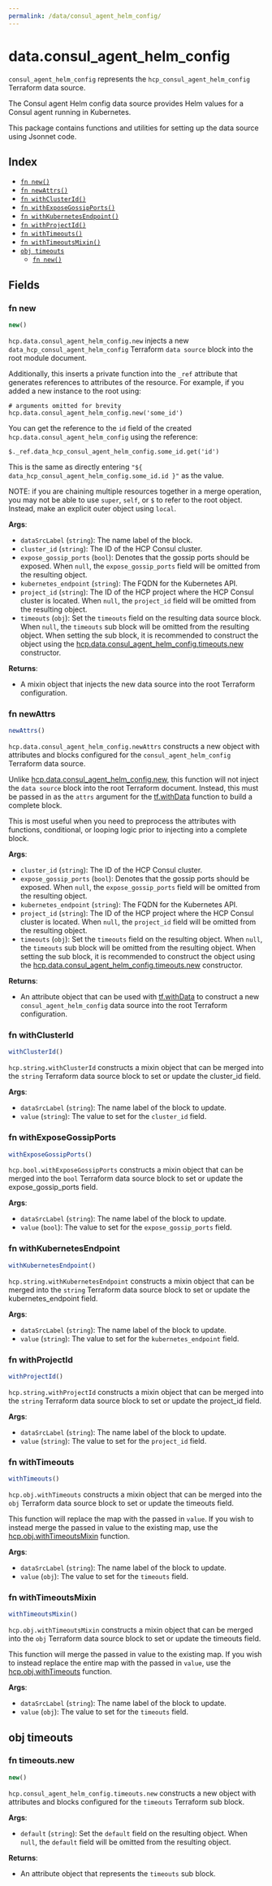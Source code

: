```yaml
---
permalink: /data/consul_agent_helm_config/
---
```


# data.consul_agent_helm_config

`consul_agent_helm_config` represents the `hcp_consul_agent_helm_config` Terraform data source.

The Consul agent Helm config data source provides Helm values for a Consul agent running in Kubernetes.

This package contains functions and utilities for setting up the data source using Jsonnet code.


## Index

* [`fn new()`](#fn-new)
* [`fn newAttrs()`](#fn-newattrs)
* [`fn withClusterId()`](#fn-withclusterid)
* [`fn withExposeGossipPorts()`](#fn-withexposegossipports)
* [`fn withKubernetesEndpoint()`](#fn-withkubernetesendpoint)
* [`fn withProjectId()`](#fn-withprojectid)
* [`fn withTimeouts()`](#fn-withtimeouts)
* [`fn withTimeoutsMixin()`](#fn-withtimeoutsmixin)
* [`obj timeouts`](#obj-timeouts)
  * [`fn new()`](#fn-timeoutsnew)

## Fields

### fn new

```ts
new()
```


`hcp.data.consul_agent_helm_config.new` injects a new `data_hcp_consul_agent_helm_config` Terraform `data source`
block into the root module document.

Additionally, this inserts a private function into the `_ref` attribute that generates references to attributes of the
resource. For example, if you added a new instance to the root using:

    # arguments omitted for brevity
    hcp.data.consul_agent_helm_config.new('some_id')

You can get the reference to the `id` field of the created `hcp.data.consul_agent_helm_config` using the reference:

    $._ref.data_hcp_consul_agent_helm_config.some_id.get('id')

This is the same as directly entering `"${ data_hcp_consul_agent_helm_config.some_id.id }"` as the value.

NOTE: if you are chaining multiple resources together in a merge operation, you may not be able to use `super`, `self`,
or `$` to refer to the root object. Instead, make an explicit outer object using `local`.

**Args**:
  - `dataSrcLabel` (`string`): The name label of the block.
  - `cluster_id` (`string`): The ID of the HCP Consul cluster.
  - `expose_gossip_ports` (`bool`): Denotes that the gossip ports should be exposed. When `null`, the `expose_gossip_ports` field will be omitted from the resulting object.
  - `kubernetes_endpoint` (`string`): The FQDN for the Kubernetes API.
  - `project_id` (`string`): The ID of the HCP project where the HCP Consul cluster is located. When `null`, the `project_id` field will be omitted from the resulting object.
  - `timeouts` (`obj`): Set the `timeouts` field on the resulting data source block. When `null`, the `timeouts` sub block will be omitted from the resulting object. When setting the sub block, it is recommended to construct the object using the [hcp.data.consul_agent_helm_config.timeouts.new](#fn-timeoutsnew) constructor.

**Returns**:
- A mixin object that injects the new data source into the root Terraform configuration.


### fn newAttrs

```ts
newAttrs()
```


`hcp.data.consul_agent_helm_config.newAttrs` constructs a new object with attributes and blocks configured for the `consul_agent_helm_config`
Terraform data source.

Unlike [hcp.data.consul_agent_helm_config.new](#fn-new), this function will not inject the `data source`
block into the root Terraform document. Instead, this must be passed in as the `attrs` argument for the
[tf.withData](https://github.com/tf-libsonnet/core/tree/main/docs#fn-withdata) function to build a complete block.

This is most useful when you need to preprocess the attributes with functions, conditional, or looping logic prior to
injecting into a complete block.

**Args**:
  - `cluster_id` (`string`): The ID of the HCP Consul cluster.
  - `expose_gossip_ports` (`bool`): Denotes that the gossip ports should be exposed. When `null`, the `expose_gossip_ports` field will be omitted from the resulting object.
  - `kubernetes_endpoint` (`string`): The FQDN for the Kubernetes API.
  - `project_id` (`string`): The ID of the HCP project where the HCP Consul cluster is located. When `null`, the `project_id` field will be omitted from the resulting object.
  - `timeouts` (`obj`): Set the `timeouts` field on the resulting object. When `null`, the `timeouts` sub block will be omitted from the resulting object. When setting the sub block, it is recommended to construct the object using the [hcp.data.consul_agent_helm_config.timeouts.new](#fn-timeoutsnew) constructor.

**Returns**:
  - An attribute object that can be used with [tf.withData](https://github.com/tf-libsonnet/core/tree/main/docs#fn-withdata) to construct a new `consul_agent_helm_config` data source into the root Terraform configuration.


### fn withClusterId

```ts
withClusterId()
```

`hcp.string.withClusterId` constructs a mixin object that can be merged into the `string`
Terraform data source block to set or update the cluster_id field.



**Args**:
  - `dataSrcLabel` (`string`): The name label of the block to update.
  - `value` (`string`): The value to set for the `cluster_id` field.


### fn withExposeGossipPorts

```ts
withExposeGossipPorts()
```

`hcp.bool.withExposeGossipPorts` constructs a mixin object that can be merged into the `bool`
Terraform data source block to set or update the expose_gossip_ports field.



**Args**:
  - `dataSrcLabel` (`string`): The name label of the block to update.
  - `value` (`bool`): The value to set for the `expose_gossip_ports` field.


### fn withKubernetesEndpoint

```ts
withKubernetesEndpoint()
```

`hcp.string.withKubernetesEndpoint` constructs a mixin object that can be merged into the `string`
Terraform data source block to set or update the kubernetes_endpoint field.



**Args**:
  - `dataSrcLabel` (`string`): The name label of the block to update.
  - `value` (`string`): The value to set for the `kubernetes_endpoint` field.


### fn withProjectId

```ts
withProjectId()
```

`hcp.string.withProjectId` constructs a mixin object that can be merged into the `string`
Terraform data source block to set or update the project_id field.



**Args**:
  - `dataSrcLabel` (`string`): The name label of the block to update.
  - `value` (`string`): The value to set for the `project_id` field.


### fn withTimeouts

```ts
withTimeouts()
```

`hcp.obj.withTimeouts` constructs a mixin object that can be merged into the `obj`
Terraform data source block to set or update the timeouts field.

This function will replace the map with the passed in `value`. If you wish to instead merge the
passed in value to the existing map, use the [hcp.obj.withTimeoutsMixin](TODO) function.

**Args**:
  - `dataSrcLabel` (`string`): The name label of the block to update.
  - `value` (`obj`): The value to set for the `timeouts` field.


### fn withTimeoutsMixin

```ts
withTimeoutsMixin()
```

`hcp.obj.withTimeoutsMixin` constructs a mixin object that can be merged into the `obj`
Terraform data source block to set or update the timeouts field.

This function will merge the passed in value to the existing map. If you wish
to instead replace the entire map with the passed in `value`, use the [hcp.obj.withTimeouts](TODO)
function.


**Args**:
  - `dataSrcLabel` (`string`): The name label of the block to update.
  - `value` (`obj`): The value to set for the `timeouts` field.


## obj timeouts



### fn timeouts.new

```ts
new()
```


`hcp.consul_agent_helm_config.timeouts.new` constructs a new object with attributes and blocks configured for the `timeouts`
Terraform sub block.



**Args**:
  - `default` (`string`): Set the `default` field on the resulting object. When `null`, the `default` field will be omitted from the resulting object.

**Returns**:
  - An attribute object that represents the `timeouts` sub block.
